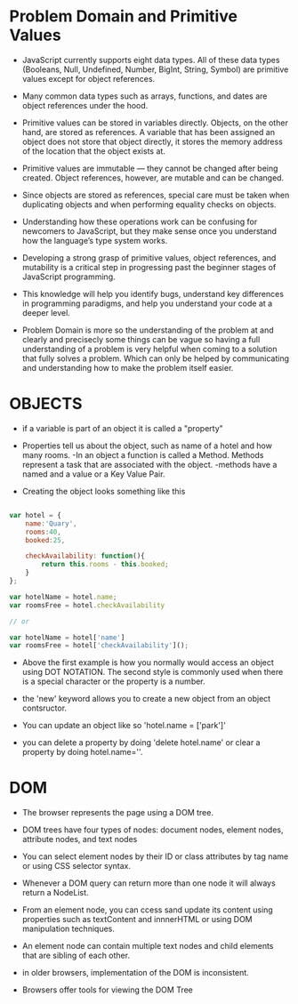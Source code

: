 # Problem Domain and Primitive Values #

- JavaScript currently supports eight data types. All of these data types (Booleans, Null, Undefined, Number, BigInt, String, Symbol) are primitive values except for object references.

- Many common data types such as arrays, functions, and dates are object references under the hood.

- Primitive values can be stored in variables directly. Objects, on the other hand, are stored as references. A variable that has been assigned an object does not store that object directly, it stores the memory address of the location that the object exists at.

- Primitive values are immutable — they cannot be changed after being created. Object references, however, are mutable and can be changed.

- Since objects are stored as references, special care must be taken when duplicating objects and when performing equality checks on objects.


- Understanding how these operations work can be confusing for newcomers to JavaScript, but they make sense once you understand how the language’s type system works.

- Developing a strong grasp of primitive values, object references, and mutability is a critical step in progressing past the beginner stages of JavaScript programming.

- This knowledge will help you identify bugs, understand key differences in programming paradigms, and help you understand your code at a deeper level.

- Problem Domain is more so the understanding of the problem at and clearly and precisecly some things can be vague so having a full understanding of a problem is very helpful when coming to a solution that fully solves a problem. Which can only be helped by communicating and understanding how to make the problem itself easier.

# OBJECTS #

- if a variable is part of an object it is called a "property"
- Properties tell us about the object, such as name of a hotel and how many rooms.
-In an object a function is called a Method. Methods represent a task that are associated with the object.
-methods have  a named and a value or a Key Value Pair.

- Creating the object looks something like this
```js

var hotel = {
    name:'Quary',
    rooms:40,
    booked:25,

    checkAvailability: function(){
        return this.rooms - this.booked;
    }
};
```

```js
var hotelName = hotel.name;
var roomsFree = hotel.checkAvailability

// or

var hotelName = hotel['name']
var roomsFree = hotel['checkAvailability']();
```
- Above the first example is how you normally would access an object using DOT NOTATION. The second style is commonly used when there is a special character or the property is a number.

- the 'new' keyword allows you to create a new object  from an object contsructor.

- You can update an object like so 'hotel.name = ['park']'

- you can delete a property by doing 'delete hotel.name' or clear a property by doing hotel.name=''.


# DOM #

- The browser represents the page using a DOM tree.

- DOM trees have four types of nodes: document nodes, element nodes, attribute nodes, and text nodes

- You can select element nodes by their ID or class attributes by tag name or using CSS selector syntax.

- Whenever a DOM query can return more than one node it will always return a NodeList.

- From an element node, you can ccess sand update its content using properties such as textContent and innnerHTML or using DOM manipulation techniques.

- An element node can contain multiple text nodes and child elements that are sibling of each other.

- in older browsers, implementation of the DOM is inconsistent.

- Browsers offer tools for viewing the DOM Tree